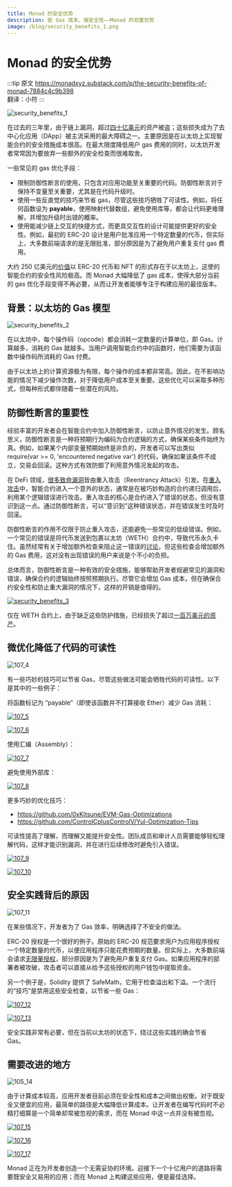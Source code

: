 ```yaml
---
title: Monad 的安全优势
description: 低 Gas 成本，强安全性——Monad 的双重优势
image: /blog/security_benefits_1.png
---
```


# Monad 的安全优势

:::tip 原文
https://monadxyz.substack.com/p/the-security-benefits-of-monad-7884c4c9b398   
翻译：小符
:::

![security_benefits_1](/blog/security_benefits_1.png)

在过去的三年里，由于链上漏洞，超过[四十亿美元](https://rekt.news/leaderboard/)的资产被盗；这些损失成为了去中心化应用（DApp）被主流采用的最大障碍之一。主要原因是在以太坊上实现智能合约的安全措施成本很高。在最大限度降低用户 gas 费用的同时，以太坊开发者常常因为要放弃一些额外的安全检查而很难取舍。

一些常见的 gas 优化手段：

- 限制防御性断言的使用，只包含对应用功能至关重要的代码。防御性断言对于保持不变量至关重要，尤其是在代码升级时。
- 使用一些反直觉的技巧来节省 gas，尽管这些技巧牺牲了可读性。例如，将任何函数设为 **payable**，使用映射代替数组，避免使用库等，都会让代码更难理解，并增加升级时出错的概率。
- 使用能减少链上交互的快捷方式，而更具交互性的设计可能提供更好的安全性。例如，最初的 ERC-20 设计是用户批准应用一个特定数量的代币，但实际上，大多数前端请求的是无限批准，部分原因是为了避免用户重复支付 gas 费用。

大约 250 亿美元的[价值](https://ultrasound.money/#tvs)以 ERC-20 代币和 NFT 的形式存在于以太坊上，这使的智能合约的安全性风险极高。而 Monad 大幅降低了 gas 成本，使得大部分当前的 gas 优化手段变得不再必要，从而让开发者能够专注于构建应用的最佳版本。


## 背景：以太坊的 Gas 模型

![security_benefits_2](/blog/security_benefits_2.png)  

在以太坊中，每个操作码（opcode）都会消耗一定数量的计算单位，即 Gas。计算越多，消耗的 Gas 就越多。当用户调用智能合约中的函数时，他们需要为该函数中操作码所消耗的 Gas 付费。

由于以太坊上的计算资源极为有限，每个操作的成本都非常高。因此，在不影响功能的情况下减少操作次数，对于降低用户成本至关重要。这些优化可以采取多种形式，但每种形式都伴随着一些潜在的风险。


## 防御性断言的重要性

经验丰富的开发者会在智能合约中加入防御性断言，以防止意外情况的发生。顾名思义，防御性断言是一种将预期行为编码为合约逻辑的方式，确保某些条件始终为真。例如，如果某个内部变量预期始终是非负的，开发者可以写出类似 require(var >= 0, 'encountered negative var') 的代码，确保如果该条件不成立，交易会回滚。这种方式有效防御了利用意外情况发起的攻击。

在 DeFi 领域，[很多致命漏洞](https://valid.network/post/the-reentrancy-strikes-again-the-case-of-lendf-me)皆由重入攻击（Reentrancy Attack）引发。在[重入攻击](https://medium.com/amber-group/preventing-re-entrancy-attacks-lessons-from-history-c2d96480fac3)中，智能合约进入一个意外的状态，通常是在被巧妙构造的合约递归调用后，利用某个逻辑错误进行攻击。重入攻击的核心是合约进入了错误的状态，但没有意识到这一点。通过防御性断言，可以“意识到”这种错误状态，并在错误发生时及时回滚。

防御性断言的作用不仅限于防止重入攻击，还能避免一些常见的低级错误。例如，一个常见的错误是将代币发送到包裹以太坊（WETH）合约中，导致代币永久卡住。虽然经常有关于增加额外检查来阻止这一错误的[讨论](https://twitter.com/Analytic_ETH/status/1487961665874415620)，但这些检查会增加额外的 Gas 费用，这对没有出现错误的用户来说是个不小的负担。

总体而言，防御性断言是一种有效的安全措施，能够帮助开发者规避常见的漏洞和错误，确保合约的逻辑始终按照预期执行。尽管它会增加 Gas 成本，但在确保合约安全性和防止重大漏洞的情况下，这样的开销是值得的。

[![security_benefits_3](/blog/security_benefits_3.png)](https://twitter.com/YannickCrypto/status/1487837906538483715)



仅在 WETH 合约上，由于缺乏这些防护措施，已经损失了超过[一百万美元的资产](https://etherscan.io/tokenholdings?a=0xc02aaa39b223fe8d0a0e5c4f27ead9083c756cc2)。


## 微优化降低了代码的可读性

![107_4](/blog/security_benefits_4.png)

有一些巧妙的技巧可以节省 Gas，尽管这些做法可能会牺牲代码的可读性。以下是其中的一些例子：

将函数标记为 “payable”（即使该函数并不打算接收 Ether）减少 Gas 消耗：

[![107_5](/blog/security_benefits_5.png)](https://twitter.com/Mudit__Gupta/status/1482643410834300931)

[![107_6](/blog/security_benefits_6.png)](https://twitter.com/samczsun/status/1469477928350240771)


使用汇编（Assembly）：

[![107_7](/blog/security_benefits_7.png)](https://twitter.com/0xkkeon/status/1567254237171847168)

避免使用外部库：

[![107_8](/blog/security_benefits_8.png)](https://twitter.com/Mudit__Gupta/status/1474015257945264128)


更多巧妙的优化技巧：

- https://github.com/0xKitsune/EVM-Gas-Optimizations
- https://github.com/ControlCplusControlV/Yul-Optimization-Tips

可读性提高了理解，而理解又能提升安全性。团队成员和审计人员需要能够轻松理解代码，这样才能识别漏洞，并在进行后续修改时避免引入错误。


[![107_9](/blog/security_benefits_9.png)](https://twitter.com/stonecoldpat0/status/1149971603536666625)

[![107_10](/blog/security_benefits_10.png)](https://twitter.com/nassyweazy/status/1569399374924374026)

## 安全实践背后的原因

![107_11](/blog/security_benefits_11.png)

在某些情况下，开发者为了 Gas 效率，明确选择了不安全的做法。

ERC-20 授权是一个很好的例子。原始的 ERC-20 规范要求用户为应用程序授权一个特定数量的代币，以便应用程序只能花费预期的数量。但实际上，大多数前端会请求[无限量授权](https://twitter.com/larry0x/status/1466415608308850696)，部分原因是为了避免用户重复支付 Gas。如果应用程序的部署者被攻破，攻击者可以直接从给予这些授权的用户钱包中提取资金。

另一个例子是，Solidity 提供了 SafeMath，它用于检查溢出和下溢。一个流行的“技巧”是禁用这些安全检查，以节省一些 Gas：


[![107_12](/blog/security_benefits_12.png)](https://twitter.com/KhanAbbas201/status/1627907758409527297)

[![107_13](/blog/security_benefits_13.png)](https://twitter.com/bantg/status/1488660866547556354)

安全实践非常有必要，但在当前以太坊的状态下，绕过这些实践的确会节省 Gas。


## 需要改进的地方

![105_14](/blog/security_benefits_14.png)

由于计算成本较高，应用开发者目前必须在安全性和成本之间做出权衡。对于既安全又便宜的应用，最简单的路径是大幅降低计算成本。让开发者在编写代码时不必精打细算是一个简单却常被忽视的需求，而在 Monad 中这一点并没有被忽视。

[![107_15](/blog/security_benefits_15.png)](https://twitter.com/fubuloubu/status/1623301907866320897)

[![107_16](/blog/security_benefits_16.png)](https://twitter.com/LefterisJP/status/998693893918117889)

[![107_17](/blog/security_benefits_17.png)](https://twitter.com/maurelian_/status/1492307405815824385)

Monad 正在为开发者创造一个无需妥协的环境。迎接下一个十亿用户的道路将需要既安全又易用的应用；而在 Monad 上构建这些应用，便是最佳选择。
